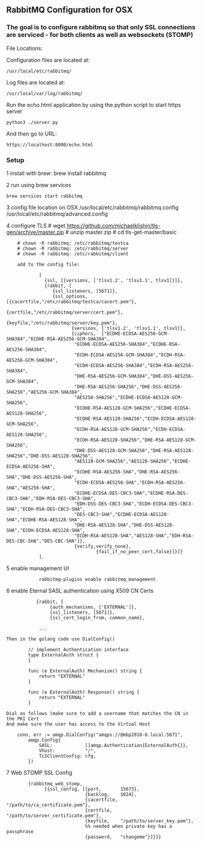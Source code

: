 

## RabbitMQ Configuration for OSX 

### The goal is to configure rabbitmq so that only SSL connections are serviced - for both clients as well as websockets (STOMP)

File Locations:

Configuration files are located at:

```
/usr/local/etc/rabbitmq/
```

Log files are located at:
```
/usr/local/var/log/rabbitmq/
```

Run the echo.html application by using the python script to start https server
```
python3 ./server.py
```

And then go to URL:
```
https://localhost:8000/echo.html
```

### Setup

1 install with brew:
	brew install rabbitmq

2 run using brew services

	brew services start rabbitmq

3 config file location on OSX
	/usr/local/etc/rabbitmq/rabbitmq.config
	/usr/local/etc/rabbitmq/advanced.config

4 configure TLS
		# wget https://github.com/michaelklishin/tls-gen/archive/master.zip 
		# unzip master.zip
		# cd tls-get-master/basic

		# chown -R rabbitmq: /etc/rabbitmq/testca
		# chown -R rabbitmq: /etc/rabbitmq/server
		# chown -R rabbitmq: /etc/rabbitmq/client

		add to the config file:

				[
				  {ssl, [{versions, ['tlsv1.2', 'tlsv1.1', tlsv1]}]},
				  {rabbit, [
					 {ssl_listeners, [5671]},
					 {ssl_options, [{cacertfile,"/etc/rabbitmq/testca/cacert.pem"},
									{certfile,"/etc/rabbitmq/server/cert.pem"},
									{keyfile,"/etc/rabbitmq/server/key.pem"},
							{versions, ['tlsv1.2', 'tlsv1.1', tlsv1]},
							{ciphers,  ["ECDHE-ECDSA-AES256-GCM-SHA384","ECDHE-RSA-AES256-GCM-SHA384",
							 "ECDHE-ECDSA-AES256-SHA384","ECDHE-RSA-AES256-SHA384",
							 "ECDH-ECDSA-AES256-GCM-SHA384","ECDH-RSA-AES256-GCM-SHA384",
							 "ECDH-ECDSA-AES256-SHA384","ECDH-RSA-AES256-SHA384",
							 "DHE-RSA-AES256-GCM-SHA384","DHE-DSS-AES256-GCM-SHA384",
							 "DHE-RSA-AES256-SHA256","DHE-DSS-AES256-SHA256","AES256-GCM-SHA384",
							 "AES256-SHA256","ECDHE-ECDSA-AES128-GCM-SHA256",
							 "ECDHE-RSA-AES128-GCM-SHA256","ECDHE-ECDSA-AES128-SHA256",
							 "ECDHE-RSA-AES128-SHA256","ECDH-ECDSA-AES128-GCM-SHA256",
							 "ECDH-RSA-AES128-GCM-SHA256","ECDH-ECDSA-AES128-SHA256",
							 "ECDH-RSA-AES128-SHA256","DHE-RSA-AES128-GCM-SHA256",
							 "DHE-DSS-AES128-GCM-SHA256","DHE-RSA-AES128-SHA256","DHE-DSS-AES128-SHA256",
							 "AES128-GCM-SHA256","AES128-SHA256","ECDHE-ECDSA-AES256-SHA",
							 "ECDHE-RSA-AES256-SHA","DHE-RSA-AES256-SHA","DHE-DSS-AES256-SHA",
							 "ECDH-ECDSA-AES256-SHA","ECDH-RSA-AES256-SHA","AES256-SHA",
							 "ECDHE-ECDSA-DES-CBC3-SHA","ECDHE-RSA-DES-CBC3-SHA","EDH-RSA-DES-CBC3-SHA",
							 "EDH-DSS-DES-CBC3-SHA","ECDH-ECDSA-DES-CBC3-SHA","ECDH-RSA-DES-CBC3-SHA",
							 "DES-CBC3-SHA","ECDHE-ECDSA-AES128-SHA","ECDHE-RSA-AES128-SHA",
							 "DHE-RSA-AES128-SHA","DHE-DSS-AES128-SHA","ECDH-ECDSA-AES128-SHA",
							 "ECDH-RSA-AES128-SHA","AES128-SHA","EDH-RSA-DES-CBC-SHA","DES-CBC-SHA"]},
							 {verify,verify_none},
									 {fail_if_no_peer_cert,false}]}]}
				].


5 enable management UI

```
			rabbitmq-plugins enable rabbitmq_management 
```

6  enable Eternal SASL authentication using X509 CN Certs


```
		   {rabbit, [
		        {auth_mechanisms, ['EXTERNAL']},
		        {ssl_listeners, [5671]},
		        {ssl_cert_login_from, common_name},

			...
```


	Then in the golang code use DialConfig()

	

```
		// implement Authentication interface
		type ExternalAuth struct {
		}

		func (e ExternalAuth) Mechanism() string {
			return "EXTERNAL"
		}

		func (e ExternalAuth) Response() string {
			return "EXTERNAL"
		}
```


	Dial as follows (make sure to add a username that matches the CN in the PKI Cert
	And make sure the user has access to the Virtual Host

```
	conn, err := amqp.DialConfig("amqps://@mbp2018-8.local:5671",
		amqp.Config{
			SASL:            []amqp.Authentication{ExternalAuth{}},
			Vhost:           "/",
			TLSClientConfig: cfg,
		})
```


7 Web STOMP SSL Config 

```
		{rabbitmq_web_stomp,
			  [{ssl_config, [{port,       15673},
							 {backlog,    1024},
							 {cacertfile, "/path/to/ca_certificate.pem"},
							 {certfile,   "/path/to/server_certificate.pem"},
							 {keyfile,    "/path/to/server_key.pem"},
							 %% needed when private key has a passphrase
							 {password,   "changeme"}]}]}
```


